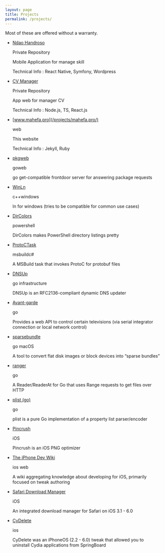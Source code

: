 ```yaml
---
layout: page
title: Projects
permalink: /projects/
---
```


Most of these are offered without a warranty.

-   [Ndao Handroso](/projects/ndao-handroso/)
    
    Private Repository
    
    Mobile Application for manage skill

    Technical Info : React Native, Symfony, Wordpress

-   [CV Manager](/projects/cv-manager/)
    
    Private Repository
    
    App web for manager CV

    Technical Info : Node.js, TS, React.js
    
-   [www.mahefa.pro](/projects/mahefa.pro/)
    
    web
    
    This website

    Technical Info : Jekyll, Ruby
    
-   [pkgweb](/projects/pkgweb/)
    
    goweb
    
    go get-compatible frontdoor server for answering package requests
    
-   [WinLn](/projects/winln/)
    
    c++windows
    
    ln for windows (tries to be compatible for common use cases)
    
-   [DirColors](/projects/dircolors/)
    
    powershell
    
    DirColors makes PowerShell directory listings pretty
    
-   [ProtoCTask](/projects/protoctask/)
    
    msbuildc#
    
    A MSBuild task that invokes ProtoC for protobuf files
    
-   [DNSUp](/projects/dnsup/)
    
    go infrastructure
    
    DNSUp is an RFC2136-compliant dynamic DNS updater
    
-   [Avant-garde](/projects/avantgarde/)
    
    go
    
    Provides a web API to control certain televisions (via serial integrator connection or local network control)
    
-   [sparsebundle](/projects/sparsebundle/)
    
    go macOS
    
    A tool to convert flat disk images or block devices into “sparse bundles”
    
-   [ranger](/projects/ranger/)
    
    go
    
    A Reader/ReaderAt for Go that uses Range requests to get files over HTTP
    
-   [plist (go)](/projects/plist/)
    
    go
    
    plist is a pure Go implementation of a property list parser/encoder
    
-   [Pincrush](/projects/pincrush/)
    
    iOS
    
    Pincrush is an iOS PNG optimizer
    
-   [The iPhone Dev Wiki](/projects/iphonedevwiki/)
    
    ios web
    
    A wiki aggregating knowledge about developing for iOS, primarily focused on tweak authoring
    
-   [Safari Download Manager](/projects/safaridownloader/)
    
    iOS
    
    An integrated download manager for Safari on iOS 3.1 - 6.0
    
-   [CyDelete](/projects/cydelete/)
    
    ios
    
    CyDelete was an iPhoneOS (2.2 - 6.0) tweak that allowed you to uninstall Cydia applications from SpringBoard